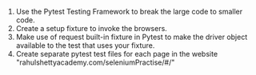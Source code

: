 1. Use the Pytest Testing Framework to break the large code to smaller code.
2. Create a setup fixture to invoke the browsers.
3. Make use of request built-in fixture in Pytest to make the driver object available
   to the test that uses your fixture.
4. Create separate pytest test files for each page in the website "rahulshettyacademy.com/seleniumPractise/#/"
